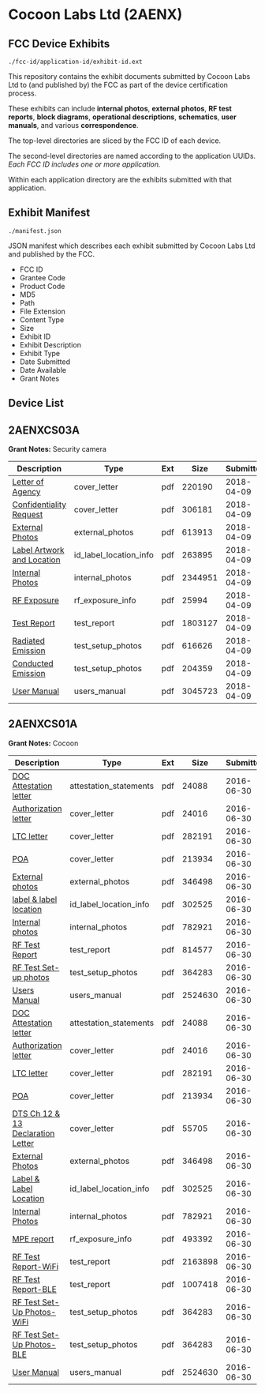 # Cocoon Labs Ltd (2AENX)
## FCC Device Exhibits

```
./fcc-id/application-id/exhibit-id.ext
```

This repository contains the exhibit documents submitted by Cocoon Labs Ltd to (and published by) the FCC as part of the device certification process.

These exhibits can include **internal photos**, **external photos**, **RF test reports**, **block diagrams**, **operational descriptions**, **schematics**, **user manuals**, and various **correspondence**.

The top-level directories are sliced by the FCC ID of each device.

The second-level directories are named according to the application UUIDs. *Each FCC ID includes one or more application.*

Within each application directory are the exhibits submitted with that application. 

## Exhibit Manifest

```
./manifest.json
```

JSON manifest which describes each exhibit submitted by Cocoon Labs Ltd and published by the FCC.

- FCC ID
- Grantee Code
- Product Code
- MD5
- Path
- File Extension
- Content Type
- Size
- Exhibit ID
- Exhibit Description
- Exhibit Type
- Date Submitted
- Date Available
- Grant Notes

## Device List
## 2AENXCS03A
**Grant Notes:** Security camera

| Description | Type | Ext | Size | Submitted | Available |
| ----------- | ---- | --- | ---- | --------- | --------- |
| [Letter of Agency](2AENXCS03A/25ee280cbcc59f14ce5761969c332928/3810665.pdf) | cover_letter | pdf | 220190 | 2018-04-09 | 2018-04-09 |
| [Confidentiality Request](2AENXCS03A/25ee280cbcc59f14ce5761969c332928/3810666.pdf) | cover_letter | pdf | 306181 | 2018-04-09 | 2018-04-09 |
| [External Photos](2AENXCS03A/25ee280cbcc59f14ce5761969c332928/3810674.pdf) | external_photos | pdf | 613913 | 2018-04-09 | 2018-04-09 |
| [Label Artwork and Location](2AENXCS03A/25ee280cbcc59f14ce5761969c332928/3810675.pdf) | id_label_location_info | pdf | 263895 | 2018-04-09 | 2018-04-09 |
| [Internal Photos](2AENXCS03A/25ee280cbcc59f14ce5761969c332928/3810676.pdf) | internal_photos | pdf | 2344951 | 2018-04-09 | 2018-04-09 |
| [RF Exposure](2AENXCS03A/25ee280cbcc59f14ce5761969c332928/3810677.pdf) | rf_exposure_info | pdf | 25994 | 2018-04-09 | 2018-04-09 |
| [Test Report](2AENXCS03A/25ee280cbcc59f14ce5761969c332928/3810671.pdf) | test_report | pdf | 1803127 | 2018-04-09 | 2018-04-09 |
| [Radiated Emission](2AENXCS03A/25ee280cbcc59f14ce5761969c332928/3810672.pdf) | test_setup_photos | pdf | 616626 | 2018-04-09 | 2018-04-09 |
| [Conducted Emission](2AENXCS03A/25ee280cbcc59f14ce5761969c332928/3810673.pdf) | test_setup_photos | pdf | 204359 | 2018-04-09 | 2018-04-09 |
| [User Manual](2AENXCS03A/25ee280cbcc59f14ce5761969c332928/3810667.pdf) | users_manual | pdf | 3045723 | 2018-04-09 | 2018-04-09 |
## 2AENXCS01A
**Grant Notes:** Cocoon

| Description | Type | Ext | Size | Submitted | Available |
| ----------- | ---- | --- | ---- | --------- | --------- |
| [DOC Attestation letter](2AENXCS01A/293d2a8ec9a677d6c19dc20f35b18e8f/3045721.pdf) | attestation_statements | pdf | 24088 | 2016-06-30 | 2016-06-30 |
| [Authorization letter](2AENXCS01A/293d2a8ec9a677d6c19dc20f35b18e8f/3045723.pdf) | cover_letter | pdf | 24016 | 2016-06-30 | 2016-06-30 |
| [LTC letter](2AENXCS01A/293d2a8ec9a677d6c19dc20f35b18e8f/3045724.pdf) | cover_letter | pdf | 282191 | 2016-06-30 | 2016-06-30 |
| [POA](2AENXCS01A/293d2a8ec9a677d6c19dc20f35b18e8f/3045725.pdf) | cover_letter | pdf | 213934 | 2016-06-30 | 2016-06-30 |
| [External photos](2AENXCS01A/293d2a8ec9a677d6c19dc20f35b18e8f/3045726.pdf) | external_photos | pdf | 346498 | 2016-06-30 | 2016-06-30 |
| [label & label location](2AENXCS01A/293d2a8ec9a677d6c19dc20f35b18e8f/3045727.pdf) | id_label_location_info | pdf | 302525 | 2016-06-30 | 2016-06-30 |
| [Internal photos](2AENXCS01A/293d2a8ec9a677d6c19dc20f35b18e8f/3045728.pdf) | internal_photos | pdf | 782921 | 2016-06-30 | 2016-06-30 |
| [RF Test Report](2AENXCS01A/293d2a8ec9a677d6c19dc20f35b18e8f/3045730.pdf) | test_report | pdf | 814577 | 2016-06-30 | 2016-06-30 |
| [RF Test Set-up photos](2AENXCS01A/293d2a8ec9a677d6c19dc20f35b18e8f/3045733.pdf) | test_setup_photos | pdf | 364283 | 2016-06-30 | 2016-06-30 |
| [Users Manual](2AENXCS01A/293d2a8ec9a677d6c19dc20f35b18e8f/3045732.pdf) | users_manual | pdf | 2524630 | 2016-06-30 | 2016-06-30 |
| [DOC Attestation letter](2AENXCS01A/248a6cd3b6318ea9f907e59544d15fb5/3045721.pdf) | attestation_statements | pdf | 24088 | 2016-06-30 | 2016-06-30 |
| [Authorization letter](2AENXCS01A/248a6cd3b6318ea9f907e59544d15fb5/3045723.pdf) | cover_letter | pdf | 24016 | 2016-06-30 | 2016-06-30 |
| [LTC letter](2AENXCS01A/248a6cd3b6318ea9f907e59544d15fb5/3045724.pdf) | cover_letter | pdf | 282191 | 2016-06-30 | 2016-06-30 |
| [POA](2AENXCS01A/248a6cd3b6318ea9f907e59544d15fb5/3045725.pdf) | cover_letter | pdf | 213934 | 2016-06-30 | 2016-06-30 |
| [DTS Ch 12 & 13 Declaration Letter](2AENXCS01A/248a6cd3b6318ea9f907e59544d15fb5/3045761.pdf) | cover_letter | pdf | 55705 | 2016-06-30 | 2016-06-30 |
| [External Photos](2AENXCS01A/248a6cd3b6318ea9f907e59544d15fb5/3045726.pdf) | external_photos | pdf | 346498 | 2016-06-30 | 2016-06-30 |
| [Label & Label Location](2AENXCS01A/248a6cd3b6318ea9f907e59544d15fb5/3045727.pdf) | id_label_location_info | pdf | 302525 | 2016-06-30 | 2016-06-30 |
| [Internal Photos](2AENXCS01A/248a6cd3b6318ea9f907e59544d15fb5/3045728.pdf) | internal_photos | pdf | 782921 | 2016-06-30 | 2016-06-30 |
| [MPE report](2AENXCS01A/248a6cd3b6318ea9f907e59544d15fb5/3045768.pdf) | rf_exposure_info | pdf | 493392 | 2016-06-30 | 2016-06-30 |
| [RF Test Report-WiFi](2AENXCS01A/248a6cd3b6318ea9f907e59544d15fb5/3045769.pdf) | test_report | pdf | 2163898 | 2016-06-30 | 2016-06-30 |
| [RF Test Report-BLE](2AENXCS01A/248a6cd3b6318ea9f907e59544d15fb5/3045770.pdf) | test_report | pdf | 1007418 | 2016-06-30 | 2016-06-30 |
| [RF Test Set-Up Photos-WiFi](2AENXCS01A/248a6cd3b6318ea9f907e59544d15fb5/3045733.pdf) | test_setup_photos | pdf | 364283 | 2016-06-30 | 2016-06-30 |
| [RF Test Set-Up Photos-BLE](2AENXCS01A/248a6cd3b6318ea9f907e59544d15fb5/3045733.pdf) | test_setup_photos | pdf | 364283 | 2016-06-30 | 2016-06-30 |
| [User Manual](2AENXCS01A/248a6cd3b6318ea9f907e59544d15fb5/3045732.pdf) | users_manual | pdf | 2524630 | 2016-06-30 | 2016-06-30 |
